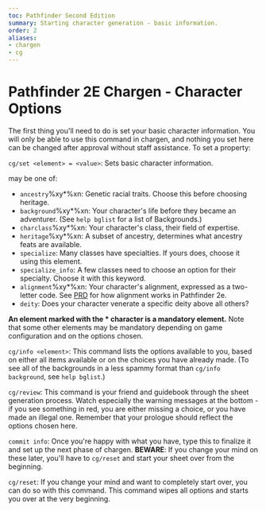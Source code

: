 ```yaml
---
toc: Pathfinder Second Edition
summary: Starting character generation - basic information.
order: 2
aliases:
- chargen
- cg
---
```

# Pathfinder 2E Chargen - Character Options

The first thing you'll need to do is set your basic character information. You will only be able to use this command in chargen, and nothing you set here can be changed after approval without staff assistance. To set a property:

`cg/set <element> = <value>`: Sets basic character information.

<element> may be one of:

* `ancestry`%xy*%xn: Genetic racial traits. Choose this before choosing heritage.
* `background`%xy*%xn: Your character's life before they became an adventurer. (See `help bglist` for a list of Backgrounds.)
* `charclass`%xy*%xn: Your character's class, their field of expertise.
* `heritage`%xy*%xn: A subset of ancestry, determines what ancestry feats are available.
* `specialize`: Many classes have specialties. If yours does, choose it using this element.
* `specialize_info`: A few classes need to choose an option for their specialty. Choose it with this keyword.
* `alignment`%xy*%xn: Your character's alignment, expressed as a two-letter code. See [PRD](https://2e.aonprd.com/Rules.aspx?ID=95) for how alignment works in Pathfinder 2e.
* `deity`: Does your character venerate a specific deity above all others?

**An element marked with the * character is a mandatory element.** Note that some other elements may be mandatory depending on game configuration and on the options chosen.

`cg/info <element>`: This command lists the options available to you, based on either all items available or on the choices you have already made. (To see all of the backgrounds in a less spammy format than `cg/info background`, see `help bglist`.)

`cg/review`: This command is your friend and guidebook through the sheet generation process. Watch especially the warning messages at the bottom - if you see something in red, you are either missing a choice, or you have made an illegal one.  Remember that your prologue should reflect the options chosen here.

`commit info`: Once you're happy with what you have, type this to finalize it and set up the next phase of chargen. **BEWARE**: If you change your mind on these later, you'll have to `cg/reset` and start your sheet over from the beginning.

`cg/reset`: If you change your mind and want to completely start over, you can do so with this command. This command wipes all options and starts you over at the very beginning.
